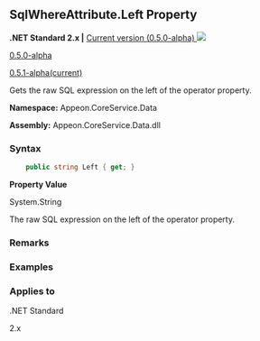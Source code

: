 ## **SqlWhereAttribute.Left Property**

**.NET Standard 2.x |**  <a href="javascript:void(0)" class="dropdown">Current version (0.5.0-alpha) <img src="~/images/dropdown.png"/></a>

<div class="otherversions"  value="versdiv">

<a href="javascript:void(0)">0.5.0-alpha</a>

<a href="javascript:void(0)">0.5.1-alpha(current)</a>

</div>

Gets the raw SQL expression on the left of the operator property.

 **Namespace:** Appeon.CoreService.Data

 **Assembly:** Appeon.CoreService.Data.dll

### **Syntax**

```c#
    public string Left { get; }
```

**Property Value**

System.String

The raw SQL expression on the left of the operator property.

### **Remarks**



### **Examples**



### **Applies to**

.NET Standard 

2.x